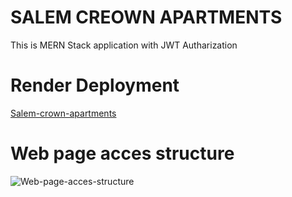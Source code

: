 # SALEM CREOWN APARTMENTS

This is MERN Stack application with JWT Autharization

# Render Deployment
[Salem-crown-apartments](https://salem-crown-apartments.onrender.com/)

# Web page acces structure
![Web-page-acces-structure](https://user-images.githubusercontent.com/112988428/210862139-e9c18339-dbec-4a06-aeba-56488b751134.jpg)


